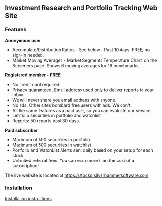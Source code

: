 ## Investment Research and Portfolio Tracking Web Site

### Features

**Anonymous user**
- Accumulate/Distribution Ratios - See below - Past 10 days. FREE, no sign-in needed.
- Market Moving Averages - Market Segments Temperature Chart, on the Screeners page. Shows 6 moving averages for 16 benchmarks.

**Registered member - FREE**
- No credit card required!
- Privacy guaranteed. Email address used only to deliver reports to your inbox.
- We will never share you email address with anyone.
- No ads. Other sites bombard free users with ads. We don't.
- All the same features as a paid user, so you can evaluate our service.
- Limits: 5 securities in portfolio and watchlist.
- Reports: 50 reports past 30 days.

**Paid subscriber**
- Maximum of 500 securities in portfolio
- Maximum of 500 securities in watchlist
- Portfolio and WatchList Alerts sent daily based on your setup for each stock
- Unlimited referral fees. You can earn more than the cost of a subscription!

The live website is located at <https://stocks.silverhammersoftware.com>

### Installation

<a href='https://github.com/tstevelt/invest_website/blob/main/INSTALL.md'>Installation instructions</a>
